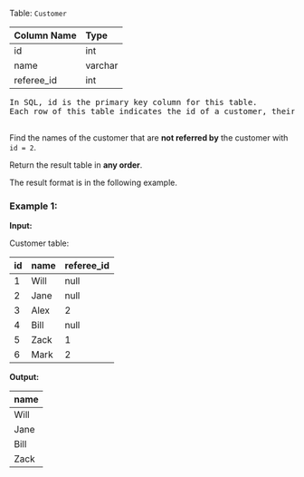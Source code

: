 Table: `Customer`

| Column Name | Type    |
| :---------- | :------ |
| id          | int     |
| name        | varchar |
| referee_id  | int     |

<pre>
In SQL, id is the primary key column for this table.
Each row of this table indicates the id of a customer, their name, and the id of the customer who referred them.

</pre>

Find the names of the customer that are **not referred by** the customer with `id = 2`.

Return the result table in **any order**.

The result format is in the following example.

### Example 1:

**Input:**

Customer table:

| id  | name | referee_id |
| :-- | :--- | :--------- |
| 1   | Will | null       |
| 2   | Jane | null       |
| 3   | Alex | 2          |
| 4   | Bill | null       |
| 5   | Zack | 1          |
| 6   | Mark | 2          |

**Output:**

| name |
| :--- |
| Will |
| Jane |
| Bill |
| Zack |
